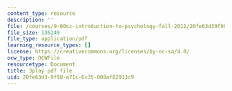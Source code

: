 ```yaml
---
content_type: resource
description: ''
file: /courses/9-00sc-introduction-to-psychology-fall-2011/20fe63d39f98a71c6c35008af82913c9_syXplPKQb_o.pdf
file_size: 136249
file_type: application/pdf
learning_resource_types: []
license: https://creativecommons.org/licenses/by-nc-sa/4.0/
ocw_type: OCWFile
resourcetype: Document
title: 3play pdf file
uid: 20fe63d3-9f98-a71c-6c35-008af82913c9
---
```

